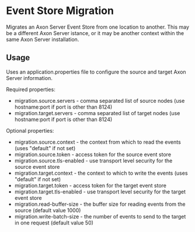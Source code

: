 # Event Store Migration

Migrates an Axon Server Event Store from one location to another. This may be a different Axon Server istance, 
or it may be another context within the same Axon Server installation. 

## Usage

Uses an application.properties file to configure the source and target Axon Server information.

Required properties:

- migration.source.servers - comma separated list of source nodes (use hostname:port if port is other than 8124) 
- migration.target.servers - comma separated list of target nodes (use hostname:port if port is other than 8124)

Optional properties: 

- migration.source.context - the context from which to read the events (uses "default" if not set) 
- migration.source.token - access token for the source event store 
- migration.source.tls-enabled - use transport level security for the source event store
- migration.target.context - the context to which to write the events  (uses "default" if not set)
- migration.target.token - access token for the target event store 
- migration.target.tls-enabled - use transport level security for the target event store
- migration.read-buffer-size - the buffer size for reading events from the source (default value 1000)
- migration.write-batch-size - the number of events to send to the target in one request (default value 50)
 
 
